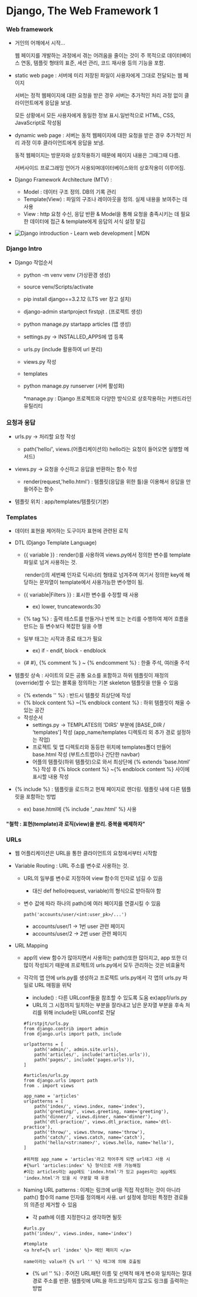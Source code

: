 # Django, The Web Framework 1



### Web framework

- 거인의 어깨에서 시작... 

  웹 페이지를 개발하는 과정에서 겪는 어려움을 줄이는 것이 주 목적으로 데이터베이스 연동, 템플릿 형태의 표준, 세션 관리, 코드 재사용 등의 기능을 포함.

  

- static web page : 서버에 미리 저장된 파일이 사용자에게 그대로 전달되는 웹 페이지

  서버는 정적 웹페이지에 대한 요청을 받은 경우 서버는 추가적인 처리 과정 없이 클라이언트에게 응답을 보냄. 

  모든 상황에서 모든 사용자에게 동일한 정보 표시.일반적으로 HTML, CSS, JavaScript로 작성됨

  

- dynamic web page : 서버는 동적 웹페이지에 대한 요청을 받은 경우 추가적인 처리 과정 이후 클라이언트에게 응답을 보냄. 

  동적 웹페이지는 방문자와 상호작용하기 때문에 페이지 내용은 그때그때 다름. 

  서버사이드 프로그래밍 언어가 사용되며데이터베이스와의 상호작용이 이루어짐.

- Django Framework Architecture (MTV) :

  - Model : 데이터 구조 정의. DB의 기록 관리
  - Template(View) : 파일의 구조나 레이아웃을 정의. 실제 내용을 보여주는 데 사용
  - View : http 요청 수신, 응답 반환 & Model을 통해 요청을 충족시키는 데 필요한 데이터에 접근 & template에게 응답의 서식 설정 맡김

- ![Django introduction - Learn web development | MDN](https://developer.mozilla.org/en-US/docs/Learn/Server-side/Django/Introduction/basic-django.png)



### Django Intro

- Django 작업순서

  - python -m venv venv (가상환경 생성)

  - source venv/Scripts/activate 

  - pip install django==3.2.12 (LTS ver 장고 설치)

  - django-admin startproject firstpjt . (프로젝트 생성)

  - python manage.py startapp articles (앱 생성)

  - settings.py  -> INSTALLED_APPS에 앱 등록

  - urls.py (include 활용하여 url 분리)

  - views.py 작성

  - templates

  - python manage.py runserver (서버 활성화) 

    *manage.py : Django 프로젝트와 다양한 방식으로 상호작용하는 커맨드라인 유틸리티





### 요청과 응답

- urls.py -> 처리할 요청 작성
  - path('hello/', views.(어플리케이션의) hello라는 요청이 들어오면 실행할 메서드)
- views.py -> 요청을 수신하고 응답을 반환하는 함수 작성
  - render(request,'hello.html') : 템플릿(응답을 위한 틀)을 이용해서 응답을 만들어주는 함수

- 템플릿 위치 : app/templates/템플릿(기본)





### Templates

- 데이터 표현을 제어하는 도구이자 표현에 관련된 로직

- DTL (Django Template Language)

  - {{ variable }} : render()를 사용하여 views.py에서 정의한 변수를 template파일로 넘겨 사용하는 것. 

    ​						render()의 세번째 인자로 딕셔너리 형태로 넘겨주며 여기서 정의한 key에 해당하는 문자열이 template에서 사용가능한 변수명이 됨.

  - {{ variable|Filters }} : 표시한 변수를 수정할 때 사용 

    - ex) lower, truncatewords:30

  - {% tag %} : 출력 테스트를 만들거나 반복 또는 논리를 수행하여 제어 흐름을 만드는 등 변수보다 복잡한 일을 수행

  - 일부 태그는 시작과 종료 태그가 필요

    - ex) if - endif, block - endblock

  - {# #}, {% comment % } ~ {% endcomment %} : 한줄 주석, 여러줄 주석

- 템플릿 상속 : 사이트의 모든 공통 요소를 포함하고 하위 템플릿이 재정의(override)할 수 있는 블록을 정의하는 기본 skeleton 템플릿을 만들 수 있음

  - {% extends '' %} : 반드시 템플릿 최상단에 작성
  - {% block content %} ~{% endblock content %} : 하위 템플릿이 채울 수 있는 공간
  - 작성순서
    - settings.py -> TEMPLATES의 'DIRS' 부분에 [BASE_DIR / 'templates'] 작성 (app_name/templates 디렉토리 외 추가 경로 설정하는 작업)
    - 프로젝트 및 앱 디렉토리와 동등한 위치에 templates폴더 만들어 base.html 작성 (부트스트랩이나 간단한 navbar)
    - 어플의 템플릿(하위 템플릿)으로 와서 최상단에 {% extends 'base.html' %} 작성 후 {% block content %} ~{% endblock content %} 사이에 표시할 내용 작성

- {% include %} : 템플릿을 로드하고 현재 페이지로 렌더링. 템플릿 내에 다른 템플릿을 포함하는 방법

  - ex) base.html에 {% include '_nav.html' %} 사용
  
    

#### "철학 : 표현(template)과 로직(view)을 분리. 중복을 배제하자"



### URLs

- 웹 어플리케이션은 URL을 통한 클라이언트의 요청에서부터 시작함

- Variable Routing : URL 주소를 변수로 사용하는 것.

  - URL의 일부를 변수로 지정하여 view 함수의 인자로 넘길 수 있음

    - 대신 def hello(request, variable)의 형식으로 받아줘야 함

  - 변수 값에 따라 하나의 path()에 여러 페이지를 연결시킬 수 있음

    ```
    path('accounts/user/<int:user_pk>/...')
    ```

    - accounts/user/1 -> 1번 user 관련 페이지
    - accounts/user/2 -> 2번 user 관련 페이지

- URL Mapping 

  - app의 view 함수가 많아지면서 사용하는 path()또한 많아지고, app 또한 더 많이 작성되기 때문에 프로젝트의 urls.py에서 모두 관리하는 것은 비효율적

  - 각각의 앱 안에 urls.py를 생성하고 프로젝트 urls.py에서 각 앱의 urls.py 파일로 URL 매핑을 위탁

    - include() : 다른 URLconf들을 참조할 수 있도록 도움 ex)app1/urls.py
    - URL의 그 시점까지 일치하는 부분을 잘라내고 남은 문자열 부분을 후속 처리를 위해 include된 URLconf로 전달

    ```django
    #firstpjt/urls.py
    from django.contrib import admin
    from django.urls import path, include
    
    urlpatterns = [
        path('admin/', admin.site.urls),
        path('articles/', include('articles.urls')),
        path('pages/', include('pages.urls')),
    ]
    
    #articles/urls.py
    from django.urls import path
    from . import views
    
    app_name = 'articles'
    urlpatterns = [
        path('index/', views.index, name='index'),
        path('greeting/', views.greeting, name='greeting'),
        path('dinner/', views.dinner, name='dinner'),
        path('dtl-practice/', views.dtl_practice, name='dtl-practice'),
        path('throw/', views.throw, name='throw'),
        path('catch/', views.catch, name='catch'),
        path('hello/<str:name>/', views.hello, name='hello'),
    ]
    
    #위처럼 app_name = 'articles'라고 적어주게 되면 url태그 사용 시 
    #{%url 'articles:index' %} 형식으로 사용 가능해짐
    #이는 articles라는 app에도 'index.html'가 있고 pages라는 app에도 'index.html'가 있을 시 구분할 때 유용
    ```
  
    
  
  - Naming URL patterns : 이제는 링크에 url을 직접 작성하는 것이 아니라 path() 함수의 name 인자를 정의해서 사용. url 설정에 정의된 특정한 경로들의 의존성 제거할 수 있음
  
    - 각 path에 이름 지정한다고 생각하면 될듯
  
    ```
    #urls.py
    path('index/', views.index, name='index')
    
    #template
    <a href={% url 'index' %}> 메인 페이지 </a>
    
    name이라는 value가 {% url '' %} 태그에 의해 호출됨
    ```
  
    - {% url '' %} : 주어진 URL패턴 이름 및 선택적 매개 변수와 일치하는 절대 경로 주소를 반환. 템플릿에 URL을 하드코딩하지 않고도 링크를 출력하는 방법
    
      